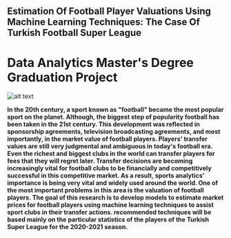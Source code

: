 ## Estimation Of Football Player Valuations Using Machine Learning Techniques: The Case Of Turkish Football Super League 
# Data Analytics Master's Degree Graduation Project

![alt text](https://media-exp1.licdn.com/dms/image/C5112AQE5kO9VSrGwWg/article-cover_image-shrink_600_2000/0/1520100223756?e=1654128000&v=beta&t=reRE4VbymK44AHFIxEBq0nxJZ8fTXz_d_P-HI5tRMhk)

**In the 20th century, a sport known as "football" became the most popular sport on the planet. Although, the biggest step of popularity football has been taken in the 21st century. This development was reflected in sponsorship agreements, television broadcasting agreements, and most importantly, in the market value of football players. Players' transfer values are still very judgmental and ambiguous in today's football era. Even the richest and biggest clubs in the world can transfer players for fees that they will regret later. Transfer decisions are becoming increasingly vital for football clubs to be financially and competitively successful in this competitive market. As a result, sports analytics’ importance is being very vital and widely used around the world. One of the most important problems in this area is the valuation of football players. The goal of this research is to develop models to estimate market prices for football players using machine learning techniques to assist sport clubs in their transfer actions. recommended techniques will be based mainly on the particular statistics of the players of the Turkish Super League for the 2020-2021 season.**
